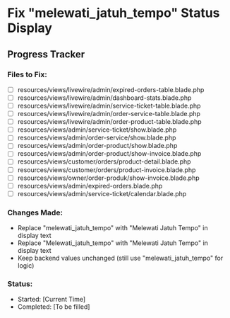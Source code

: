 # Fix "melewati_jatuh_tempo" Status Display

## Progress Tracker

### Files to Fix:

-   [ ] resources/views/livewire/admin/expired-orders-table.blade.php
-   [ ] resources/views/livewire/admin/dashboard-stats.blade.php
-   [ ] resources/views/livewire/admin/service-ticket-table.blade.php
-   [ ] resources/views/livewire/admin/order-service-table.blade.php
-   [ ] resources/views/livewire/admin/order-product-table.blade.php
-   [ ] resources/views/admin/service-ticket/show.blade.php
-   [ ] resources/views/admin/order-service/show.blade.php
-   [ ] resources/views/admin/order-product/show.blade.php
-   [ ] resources/views/admin/order-product/show-invoice.blade.php
-   [ ] resources/views/customer/orders/product-detail.blade.php
-   [ ] resources/views/customer/orders/product-invoice.blade.php
-   [ ] resources/views/owner/order-produk/show-invoice.blade.php
-   [ ] resources/views/admin/expired-orders.blade.php
-   [ ] resources/views/admin/service-ticket/calendar.blade.php

### Changes Made:

-   Replace "melewati_jatuh_tempo" with "Melewati Jatuh Tempo" in display text
-   Replace "Melewati_jatuh_tempo" with "Melewati Jatuh Tempo" in display text
-   Keep backend values unchanged (still use "melewati_jatuh_tempo" for logic)

### Status:

-   Started: [Current Time]
-   Completed: [To be filled]
